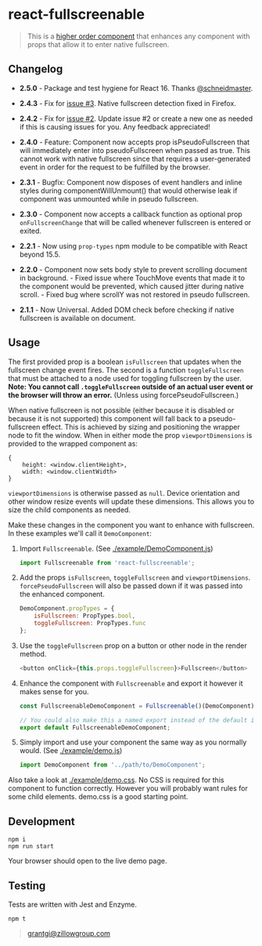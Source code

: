 # react-fullscreenable

> This is a [higher order component](https://facebook.github.io/react/docs/higher-order-components.html) that enhances any component with props that allow it to enter native fullscreen.

## Changelog

* **2.5.0** - Package and test hygiene for React 16. Thanks [@schneidmaster](https://github.com/schneidmaster).

* **2.4.3** - Fix for [issue #3](https://github.com/ggingell/react-fullscreenable/issues/3).
              Native fullscreen detection fixed in Firefox.

* **2.4.2** - Fix for [issue #2](https://github.com/ggingell/react-fullscreenable/issues/2).
              Update issue #2 or create a new one as needed if this is causing issues for you. Any feedback appreciated!

* **2.4.0** - Feature: Component now accepts prop isPseudoFullscreen that will immediately enter
                    into pseudoFullscreen when passed as true. This cannot work with native fullscreen
                    since that requires a user-generated event in order for the request to be fulfilled
                    by the browser.

* **2.3.1** - Bugfix: Component now disposes of event handlers and inline styles during componentWillUnmount()
                    that would otherwise leak if component was unmounted while in pseudo fullscreen.

* **2.3.0** - Component now accepts a callback function as optional prop `onFullscreenChange` that will be called
                    whenever fullscreen is entered or exited.

* **2.2.1** - Now using `prop-types` npm module to be compatible with React beyond 15.5.

* **2.2.0** - Component now sets body style to prevent scrolling document in background.
            - Fixed issue where TouchMove events that made it to the component would be prevented,
                    which caused jitter during native scroll.
            - Fixed bug where scrollY was not restored in pseudo fullscreen.

* **2.1.1** - Now Universal. Added DOM check before checking if native fullscreen is available on document.

## Usage

The first provided prop is a boolean `isFullscreen` that updates when the fullscreen change event fires. The second is a function `toggleFullscreen` that must be attached to a node used for toggling fullscreen by the user. **Note: You cannot call `.toggleFullscreen` outside of an actual user event or the browser will throw an error.** (Unless using forcePseudoFullscreen.)

When native fullscreen is not possible (either because it is disabled or because it is not supported) this component will fall back to a pseudo-fullscreen effect. This is achieved by sizing and positioning the wrapper node to fit the window. When in either mode the prop `viewportDimensions` is provided to the wrapped component as:

    {
        height: <window.clientHeight>,
        width: <window.clientWidth>
    }

`viewportDimensions` is otherwise passed as `null`. Device orientation and other window resize events will update these dimensions. This allows you to size the child components as needed.

Make these changes in the component you want to enhance with fullscreen. In these examples we'll call it `DemoComponent`:

1. Import `Fullscreenable`. (See [./example/DemoComponent.js](./example/DemoComponent.js))

    ```javascript
    import Fullscreenable from 'react-fullscreenable';
    ```


2. Add the props `isFullscreen`, `toggleFullscreen` and `viewportDimensions`. `forcePseudoFullscreen` will also be passed down if it was passed into the enhanced component.


    ```javascript
    DemoComponent.propTypes = {
        isFullscreen: PropTypes.bool,
        toggleFullscreen: PropTypes.func
    };
    ```

3. Use the `toggleFullscreen` prop on a button or other node in the render method.

    ```javascript
    <button onClick={this.props.toggleFullscreen}>Fullscreen</button>
    ```

4. Enhance the component with `Fullscreenable` and export it however it makes sense for you.

    ```javascript
    const FullscreenableDemoComponent = Fullscreenable()(DemoComponent);

    // You could also make this a named export instead of the default if you want the flexibility to use the component with or without the fullscreen enhancement.
    export default FullscreenableDemoComponent;
    ```

5. Simply import and use your component the same way as you normally would. (See [./example/demo.js](./example/demo.js))

    ```javascript
    import DemoComponent from '../path/to/DemoComponent';
    ```

Also take a look at [./example/demo.css](./example/demo.css). No CSS is required for this component to function
correctly. However you will probably want rules for some child elements. demo.css is a good starting point.

## Development

```
npm i
npm run start
```

Your browser should open to the live demo page.

## Testing

Tests are written with Jest and Enzyme.

```
npm t
```

> grantgi@zillowgroup.com
